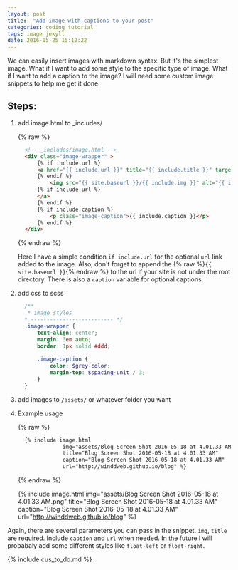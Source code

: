 ```yaml
---
layout: post
title:  "Add image with captions to your post"
categories: coding tutorial
tags: image jekyll
date: 2016-05-25 15:12:22
---
```


We can easily insert images with markdown syntax. But it's the simplest image. What if I want to add some style to the specific type of image. What if I want to add a caption to the image? I will need some custom image snippets to help me get it done.


Steps:
---

1.  add image.html to _includes/

      {% raw %}
    ```html
      <!-- _includes/image.html -->
      <div class="image-wrapper" >
          {% if include.url %}
          <a href="{{ include.url }}" title="{{ include.title }}" target="_blank">
          {% endif %}
              <img src="{{ site.baseurl }}/{{ include.img }}" alt="{{ include.title }}"/>
          {% if include.url %}
          </a>
          {% endif %}
          {% if include.caption %}
              <p class="image-caption">{{ include.caption }}</p>
          {% endif %}
      </div>
    ```
      {% endraw %}

      Here I have a simple condition `if include.url` for the optional `url` link added to the image. Also, don't forget to append the {% raw %}`{{ site.baseurl }}`{% endraw %} to the url if your site is not under the root directory. There is also a `caption` variable for optional captions.


1.  add css to scss

    ```scss
      /**
       * image styles
      * -------------------------- */
      .image-wrapper {
          text-align: center;
          margin: 3em auto;
          border: 1px solid #ddd;
      
          .image-caption {
              color: $grey-color;
              margin-top: $spacing-unit / 3;
          }
      }
    ```

2.  add images to `/assets/` or whatever folder you want
3.  Example usage

      {% raw %}

    ```md
      {% include image.html
                  img="assets/Blog Screen Shot 2016-05-18 at 4.01.33 AM.png"
                  title="Blog Screen Shot 2016-05-18 at 4.01.33 AM"
                  caption="Blog Screen Shot 2016-05-18 at 4.01.33 AM"
                  url="http://winddweb.github.io/blog" %}
    ```

      {% endraw %}

	{% include image.html
      img="assets/Blog Screen Shot 2016-05-18 at 4.01.33 AM.png"
      title="Blog Screen Shot 2016-05-18 at 4.01.33 AM"
      caption="Blog Screen Shot 2016-05-18 at 4.01.33 AM"
      url="http://winddweb.github.io/blog" %}


Again, there are several parameters you can pass in the snippet. `img`, `title` are required. Include `caption` and `url` when needed. In the future I will probabaly add some different styles like `float-left` or `float-right`.

{% include cus_to_do.md %}
